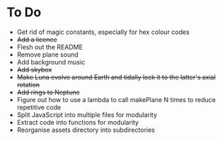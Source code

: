 # To Do

* Get rid of magic constants, especially for hex colour codes
* ~~Add a licence~~
* Flesh out the README
* Remove plane sound
* Add background music
* ~~Add skybox~~
* ~~Make Luna evolve around Earth and tidally lock it to the latter's axial rotation~~
* ~~Add rings to Neptune~~
* Figure out how to use a lambda to call makePlane N times to reduce repetitive code
* Split JavaScript into multiple files for modularity
* Extract code into functions for modularity
* Reorganise assets directory into subdirectories
